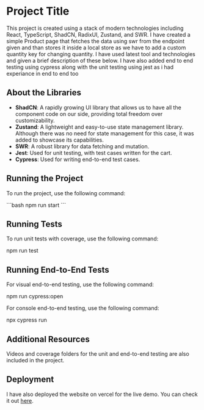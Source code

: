 # Project Title

This project is created using a stack of modern technologies including React, TypeScript, ShadCN, RadixUI, Zustand, and SWR. I have created a simple Product page that fetches the data using swr from the endpoint given and than stores it inside a local store as we have to add a custom quantity key for changing quantity. I have used latest tool and technologies and given a brief description of these below. I have also added end to end testing using cypress along with the unit testing using jest as i had experiance in end to end too

## About the Libraries

- **ShadCN**: A rapidly growing UI library that allows us to have all the component code on our side, providing total freedom over customizability.
- **Zustand**: A lightweight and easy-to-use state management library. Although there was no need for state management for this case, it was added to showcase its capabilities.
- **SWR**: A robust library for data fetching and mutation.
- **Jest**: Used for unit testing, with test cases written for the cart.
- **Cypress**: Used for writing end-to-end test cases.

## Running the Project

To run the project, use the following command:

\`\`\`bash
npm run start
\`\`\`

## Running Tests

To run unit tests with coverage, use the following command:

npm run test

## Running End-to-End Tests

For visual end-to-end testing, use the following command:

npm run cypress:open

For console end-to-end testing, use the following command:

npx cypress run

## Additional Resources

Videos and coverage folders for the unit and end-to-end testing are also included in the project.

## Deployment

I have also deployed the website on vercel for the live demo. You can check it out [here](https://softoo-assignment.vercel.app/).
